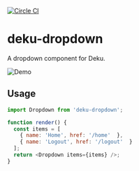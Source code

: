[![Circle CI](https://circleci.com/gh/segmentio/deku-dropdown.svg?style=svg&circle-token=9db0fc8292374af9d3fd1a63e3ea39bbd64b60cc)](https://circleci.com/gh/segmentio/deku-dropdown)

# deku-dropdown

A dropdown component for Deku.

![Demo](https://cldup.com/faCLB-IxsS.png)

## Usage

```js
import Dropdown from 'deku-dropdown';

function render() {
  const items = [
    { name: 'Home', href: '/home'  },
    { name: 'Logout', href: '/logout'  }
  ];
  return <Dropdown items={items} />;
}
```
